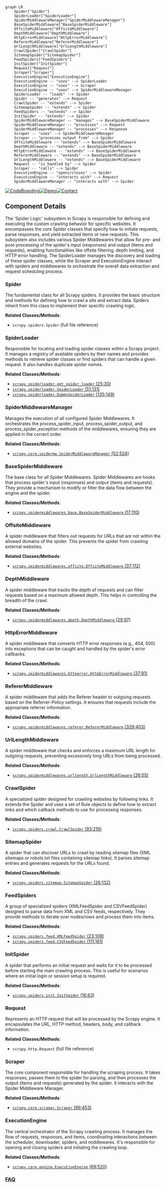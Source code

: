 ```mermaid
graph LR
    Spider["Spider"]
    SpiderLoader["SpiderLoader"]
    SpiderMiddlewareManager["SpiderMiddlewareManager"]
    BaseSpiderMiddleware["BaseSpiderMiddleware"]
    OffsiteMiddleware["OffsiteMiddleware"]
    DepthMiddleware["DepthMiddleware"]
    HttpErrorMiddleware["HttpErrorMiddleware"]
    RefererMiddleware["RefererMiddleware"]
    UrlLengthMiddleware["UrlLengthMiddleware"]
    CrawlSpider["CrawlSpider"]
    SitemapSpider["SitemapSpider"]
    FeedSpiders["FeedSpiders"]
    InitSpider["InitSpider"]
    Request["Request"]
    Scraper["Scraper"]
    ExecutionEngine["ExecutionEngine"]
    ExecutionEngine -- "uses" --> SpiderLoader
    ExecutionEngine -- "uses" --> Scraper
    ExecutionEngine -- "uses" --> SpiderMiddlewareManager
    SpiderLoader -- "loads" --> Spider
    Spider -- "generates" --> Request
    CrawlSpider -- "extends" --> Spider
    SitemapSpider -- "extends" --> Spider
    FeedSpiders -- "extends" --> Spider
    InitSpider -- "extends" --> Spider
    SpiderMiddlewareManager -- "manages" --> BaseSpiderMiddleware
    SpiderMiddlewareManager -- "processes" --> Request
    SpiderMiddlewareManager -- "processes" --> Response
    Scraper -- "uses" --> SpiderMiddlewareManager
    Scraper -- "processes output from" --> Spider
    OffsiteMiddleware -- "extends" --> BaseSpiderMiddleware
    DepthMiddleware -- "extends" --> BaseSpiderMiddleware
    HttpErrorMiddleware -- "extends" --> BaseSpiderMiddleware
    RefererMiddleware -- "extends" --> BaseSpiderMiddleware
    UrlLengthMiddleware -- "extends" --> BaseSpiderMiddleware
    Request -- "is handled by" --> Spider
    Scraper -- "calls" --> Spider
    ExecutionEngine -- "opens/closes" --> Spider
    ExecutionEngine -- "interacts with" --> Request
    SpiderMiddlewareManager -- "interacts with" --> Spider
```
[![CodeBoarding](https://img.shields.io/badge/Generated%20by-CodeBoarding-9cf?style=flat-square)](https://github.com/CodeBoarding/GeneratedOnBoardings)[![Demo](https://img.shields.io/badge/Try%20our-Demo-blue?style=flat-square)](https://www.codeboarding.org/demo)[![Contact](https://img.shields.io/badge/Contact%20us%20-%20contact@codeboarding.org-lightgrey?style=flat-square)](mailto:contact@codeboarding.org)

## Component Details

The 'Spider Logic' subsystem in Scrapy is responsible for defining and executing the custom crawling behavior for specific websites. It encompasses the core Spider classes that specify how to initiate requests, parse responses, and yield extracted items or new requests. This subsystem also includes various Spider Middlewares that allow for pre- and post-processing of the spider's input (responses) and output (items and requests), enabling functionalities like offsite filtering, depth limiting, and HTTP error handling. The SpiderLoader manages the discovery and loading of these spider classes, while the Scraper and ExecutionEngine interact with spiders and middlewares to orchestrate the overall data extraction and request scheduling process.

### Spider
The fundamental class for all Scrapy spiders. It provides the basic structure and methods for defining how to crawl a site and extract data. Spiders inherit from this class to implement their specific crawling logic.


**Related Classes/Methods**:

- `scrapy.spiders.Spider` (full file reference)


### SpiderLoader
Responsible for locating and loading spider classes within a Scrapy project. It manages a registry of available spiders by their names and provides methods to retrieve spider classes or find spiders that can handle a given request. It also handles duplicate spider names.


**Related Classes/Methods**:

- <a href="https://github.com/scrapy/scrapy/blob/master/scrapy/spiderloader.py#L25-L30" target="_blank" rel="noopener noreferrer">`scrapy.spiderloader.get_spider_loader` (25:30)</a>
- <a href="https://github.com/scrapy/scrapy/blob/master/scrapy/spiderloader.py#L51-L131" target="_blank" rel="noopener noreferrer">`scrapy.spiderloader.SpiderLoader` (51:131)</a>
- <a href="https://github.com/scrapy/scrapy/blob/master/scrapy/spiderloader.py#L135-L149" target="_blank" rel="noopener noreferrer">`scrapy.spiderloader.DummySpiderLoader` (135:149)</a>


### SpiderMiddlewareManager
Manages the execution of all configured Spider Middlewares. It orchestrates the process_spider_input, process_spider_output, and process_spider_exception methods of the middlewares, ensuring they are applied in the correct order.


**Related Classes/Methods**:

- <a href="https://github.com/scrapy/scrapy/blob/master/scrapy/core/spidermw.py#L52-L524" target="_blank" rel="noopener noreferrer">`scrapy.core.spidermw.SpiderMiddlewareManager` (52:524)</a>


### BaseSpiderMiddleware
The base class for all Spider Middlewares. Spider Middlewares are hooks that process spider's input (responses) and output (items and requests). They provide a mechanism to modify or filter the data flow between the engine and the spider.


**Related Classes/Methods**:

- <a href="https://github.com/scrapy/scrapy/blob/master/scrapy/spidermiddlewares/base.py#L17-L110" target="_blank" rel="noopener noreferrer">`scrapy.spidermiddlewares.base.BaseSpiderMiddleware` (17:110)</a>


### OffsiteMiddleware
A spider middleware that filters out requests for URLs that are not within the allowed domains of the spider. This prevents the spider from crawling external websites.


**Related Classes/Methods**:

- <a href="https://github.com/scrapy/scrapy/blob/master/scrapy/spidermiddlewares/offsite.py#L37-L112" target="_blank" rel="noopener noreferrer">`scrapy.spidermiddlewares.offsite.OffsiteMiddleware` (37:112)</a>


### DepthMiddleware
A spider middleware that tracks the depth of requests and can filter requests based on a maximum allowed depth. This helps in controlling the breadth of the crawl.


**Related Classes/Methods**:

- <a href="https://github.com/scrapy/scrapy/blob/master/scrapy/spidermiddlewares/depth.py#L29-L97" target="_blank" rel="noopener noreferrer">`scrapy.spidermiddlewares.depth.DepthMiddleware` (29:97)</a>


### HttpErrorMiddleware
A spider middleware that converts HTTP error responses (e.g., 404, 500) into exceptions that can be caught and handled by the spider's error callbacks.


**Related Classes/Methods**:

- <a href="https://github.com/scrapy/scrapy/blob/master/scrapy/spidermiddlewares/httperror.py#L37-L81" target="_blank" rel="noopener noreferrer">`scrapy.spidermiddlewares.httperror.HttpErrorMiddleware` (37:81)</a>


### RefererMiddleware
A spider middleware that adds the Referer header to outgoing requests based on the Referrer-Policy settings. It ensures that requests include the appropriate referrer information.


**Related Classes/Methods**:

- <a href="https://github.com/scrapy/scrapy/blob/master/scrapy/spidermiddlewares/referer.py#L329-L403" target="_blank" rel="noopener noreferrer">`scrapy.spidermiddlewares.referer.RefererMiddleware` (329:403)</a>


### UrlLengthMiddleware
A spider middleware that checks and enforces a maximum URL length for outgoing requests, preventing excessively long URLs from being processed.


**Related Classes/Methods**:

- <a href="https://github.com/scrapy/scrapy/blob/master/scrapy/spidermiddlewares/urllength.py#L26-L55" target="_blank" rel="noopener noreferrer">`scrapy.spidermiddlewares.urllength.UrlLengthMiddleware` (26:55)</a>


### CrawlSpider
A specialized spider designed for crawling websites by following links. It extends the Spider and uses a set of Rule objects to define how to extract links and which callback methods to use for processing responses.


**Related Classes/Methods**:

- <a href="https://github.com/scrapy/scrapy/blob/master/scrapy/spiders/crawl.py#L93-L219" target="_blank" rel="noopener noreferrer">`scrapy.spiders.crawl.CrawlSpider` (93:219)</a>


### SitemapSpider
A spider that can discover URLs to crawl by reading sitemap files (XML sitemaps or robots.txt files containing sitemap links). It parses sitemap entries and generates requests for the URLs found.


**Related Classes/Methods**:

- <a href="https://github.com/scrapy/scrapy/blob/master/scrapy/spiders/sitemap.py#L26-L132" target="_blank" rel="noopener noreferrer">`scrapy.spiders.sitemap.SitemapSpider` (26:132)</a>


### FeedSpiders
A group of specialized spiders (XMLFeedSpider and CSVFeedSpider) designed to parse data from XML and CSV feeds, respectively. They provide methods to iterate over nodes/rows and process them into items.


**Related Classes/Methods**:

- <a href="https://github.com/scrapy/scrapy/blob/master/scrapy/spiders/feed.py#L23-L108" target="_blank" rel="noopener noreferrer">`scrapy.spiders.feed.XMLFeedSpider` (23:108)</a>
- <a href="https://github.com/scrapy/scrapy/blob/master/scrapy/spiders/feed.py#L111-L161" target="_blank" rel="noopener noreferrer">`scrapy.spiders.feed.CSVFeedSpider` (111:161)</a>


### InitSpider
A spider that performs an initial request and waits for it to be processed before starting the main crawling process. This is useful for scenarios where an initial login or session setup is required.


**Related Classes/Methods**:

- <a href="https://github.com/scrapy/scrapy/blob/master/scrapy/spiders/init.py#L16-L63" target="_blank" rel="noopener noreferrer">`scrapy.spiders.init.InitSpider` (16:63)</a>


### Request
Represents an HTTP request that will be processed by the Scrapy engine. It encapsulates the URL, HTTP method, headers, body, and callback information.


**Related Classes/Methods**:

- `scrapy.http.Request` (full file reference)


### Scraper
The core component responsible for handling the scraping process. It takes responses, passes them to the spider for parsing, and then processes the output (items and requests) generated by the spider. It interacts with the Spider Middleware Manager.


**Related Classes/Methods**:

- <a href="https://github.com/scrapy/scrapy/blob/master/scrapy/core/scraper.py#L99-L453" target="_blank" rel="noopener noreferrer">`scrapy.core.scraper.Scraper` (99:453)</a>


### ExecutionEngine
The central orchestrator of the Scrapy crawling process. It manages the flow of requests, responses, and items, coordinating interactions between the scheduler, downloader, spiders, and middlewares. It's responsible for opening and closing spiders and initiating the crawling loop.


**Related Classes/Methods**:

- <a href="https://github.com/scrapy/scrapy/blob/master/scrapy/core/engine.py#L89-L520" target="_blank" rel="noopener noreferrer">`scrapy.core.engine.ExecutionEngine` (89:520)</a>




### [FAQ](https://github.com/CodeBoarding/GeneratedOnBoardings/tree/main?tab=readme-ov-file#faq)